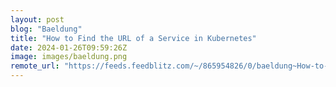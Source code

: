 ```yaml
---
layout: post
blog: "Baeldung"
title: "How to Find the URL of a Service in Kubernetes"
date: 2024-01-26T09:59:26Z
image: images/baeldung.png
remote_url: "https://feeds.feedblitz.com/~/865954826/0/baeldung~How-to-Find-the-URL-of-a-Service-in-Kubernetes"
---
```


